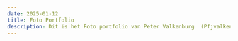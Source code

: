 ```yaml
---
date: 2025-01-12
title: Foto Portfolio
description: Dit is het Foto portfolio van Peter Valkenburg  (Pfjvalkenburg@gmail.com)
---
```


